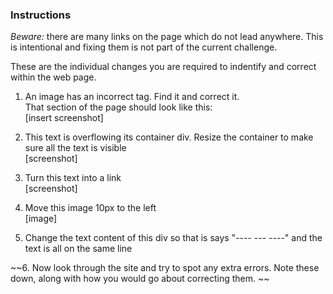 ### Instructions

*Beware:* there are many links on the page which do not lead anywhere. This is intentional and fixing them is not part of the current challenge.

These are the individual changes you are required to indentify and correct within the web page.


1. An image has an incorrect <alt> tag. Find it and correct it.  
That section of the page should look like this:  
[insert screenshot]  

2. This text is overflowing its container div. Resize the container to make sure all the text is visible  
[screenshot]

3. Turn this text into a link  
[screenshot]

4. Move this image 10px to the left  
[image]

5. Change the text content of this div so that is says "---- --- ----" and the text is all on the same line  


~~6. Now look through the site and try to spot any extra errors. Note these down, along with how you would go about correcting them.  ~~

